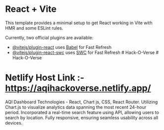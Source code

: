 # React + Vite

This template provides a minimal setup to get React working in Vite with HMR and some ESLint rules.

Currently, two official plugins are available:

- [@vitejs/plugin-react](https://github.com/vitejs/vite-plugin-react/blob/main/packages/plugin-react/README.md) uses [Babel](https://babeljs.io/) for Fast Refresh
- [@vitejs/plugin-react-swc](https://github.com/vitejs/vite-plugin-react-swc) uses [SWC](https://swc.rs/) for Fast Refresh
#   H a c k - O - V e r s e 
 
#   H a c k - O - V e r s e 

# Netlify Host Link :- https://aqihackoverse.netlify.app/


AQI Dashboard
Technologies - React, Chart js, CSS, React Router.
Utilizing Chart.js to visualize analytics data spanning the most recent 24-hour period.
Incorporated a real-time search feature using API, allowing users to search by location.
Fully responsive, ensuring seamless usability across all devices.

 
 
